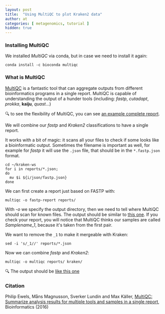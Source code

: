 ```yaml
---
layout: post
title:  "Using MultiQC to plot Kraken2 data"
author: at
categories: [ metagenomics, tutorial ]
hidden: true
---
```


### Installing MultiQC

We installed _MultiQC_ via conda, but in case we need to install it again:

```
conda install -c bioconda multiqc
```

### What is MultiQC

[MultiQC](https://multiqc.info) is a fantastic tool that can aggregate outputs from different bioinformatics
programs in a single report.
MultiQC is capable of understanding the output of a hunder tools (including: _fastp_, _cutadapt_, _prokka_, **kaiju**, _quast_...)

:mag: to see the flexibility of MultiQC, you can see [an example complete report](https://multiqc.info/examples/ngi-rna/Test_NGI_Project_multiqc_report.html).


 We will combine our _fastp_ and _Kraken2_ classifications
to have a single report.

It works with a bit of magic: it scans all your files to check if some looks like a bioinformatic output. Sometimes the filename is important as well, for example 
for _fastp_ it will use the `.json` file, that should be in the `*.fastp.json` format.

```
cd ~/kraken-ws
for i in reports/*.json;
do
  mv $i ${i/json/fastp.json}
done
```

We can first create a report just based on FASTP with: 

```
multiqc -o fastp-report reports/
```

With *-o* we specify the output directory, then we need to tell where MultiQC should scan for known files.
The output should be similar to [this one](https://telatin.github.io/microbiome-bioinformatics/data/multiqc/fastp-report/).
If you check your report, you will notice that MultiQC thinks our samples are called _Samplename\_1_, because 
it's taken from the first pair. 

We want to remove the `_1` to make it mergeable with Kraken:

```
sed -i 's/_1//' reports/*.json
```

Now we can combine _fastp_ and _Kraken2_:
```
multiqc -o multiqc reports/ kraken/
```

:mag: The output should be [like this one](https://telatin.github.io/microbiome-bioinformatics/data/multiqc/)

### Citation

Philip Ewels, Måns Magnusson, Sverker Lundin and Max Käller, [MultiQC: Summarize analysis results for multiple tools and samples in a single report](https://doi.org/10.1093/bioinformatics/btw354), Bioinformatics (2016)